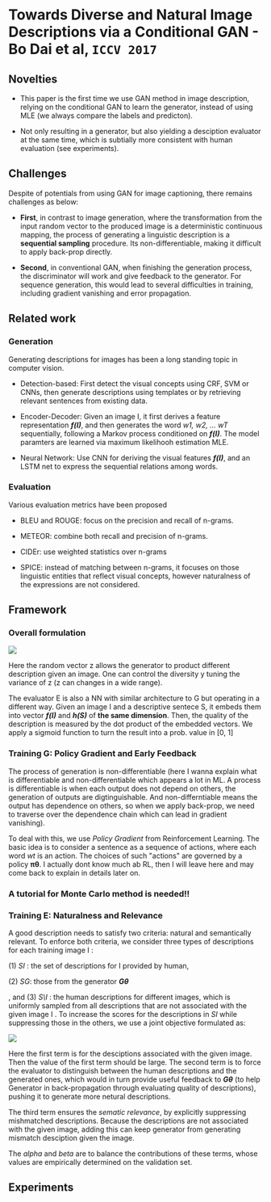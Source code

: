 # Towards Diverse and Natural Image Descriptions via a Conditional GAN - Bo Dai et al, `ICCV 2017`

## Novelties

- This paper is the first time we use GAN method in image description, relying on the conditional GAN to learn the generator, instead of using MLE (we always compare the labels and predicton).

- Not only resulting in a generator, but also yielding a desciption evaluator at the same time, which is subtially more consistent with human evaluation (see experiments).

## Challenges
Despite of potentials from using GAN for image captioning, there remains challenges as below:

- **First**, in contrast to image generation, where the transformation from the input random vector to the produced image is a deterministic continuous mapping, the process of generating a linguistic description is a **sequential sampling** procedure. Its non-differentiable, making it difficult to apply back-prop directly.

- **Second**, in conventional GAN, when finishing the generation process, the discriminator will work and give feedback to the generator. For sequence generation, this would lead to several difficulties in training, including gradient vanishing and error propagation.


## Related work
### Generation
Generating descriptions for images has been a long standing topic in computer vision.

- Detection-based: First detect the visual concepts using CRF, SVM or CNNs, then generate descriptions using templates or by retrieving relevant sentences from existing data.

- Encoder-Decoder: Given an image I, it first derives a feature representation ***f(I)***, and then generates the word *w1, w2, ... wT* sequentially, following a Markov process conditioned on ***f(I)***. The model paramters are learned via maximum likelihooh estimation MLE.

- Neural Network: Use CNN for deriving the visual features ***f(I)***, and an LSTM net to express the sequential relations among words.

### Evaluation
Various evaluation metrics have been proposed

- BLEU and ROUGE: focus on the precision and recall of n-grams. 

- METEOR: combine both recall and precision of n-grams.

- CIDEr: use weighted statistics over n-grams

- SPICE: instead of matching between n-grams, it focuses on those linguistic entities that reflect visual concepts, however naturalness of the expressions are not considered.

## Framework
### Overall formulation
![](https://github.com/luulinh90s/paper-review-image-captioning/blob/master/images/Towards-Diverse-and-Natural-Image-Descriptions-via-a-Conditional-GAN/architecture.png)

Here the random vector z allows the generator to product different description given an image. One can control the diversity y tuning the variance of z (z can changes in a wide range). 

The evaluator E is also a NN with similar architecture to G but operating in a different way. Given an image I and a descriptive sentece S, it embeds them into vector ***f(I)*** and ***h(S)*** of **the same dimension**. Then, the quality of the description is measured by the dot product of the embedded vectors. We apply a sigmoid function to turn the result into a prob. value in [0, 1]

### Training G: Policy Gradient and Early Feedback
The process of generation is non-differentiable (here I wanna explain what is differentiable and non-differentiable which appears a lot in ML. A process is differentiable is when each output does not depend on others, the generation of outputs are digtinguishable. And non-differntiable means the output has dependence on others, so when we apply back-prop, we need to traverse over the dependence chain which can lead in gradient vanishing).

To deal with this, we use *Policy Gradient* from Reinforcement Learning. The basic idea is to consider a sentence as a sequence of actions, where each word *wt* is an action. The choices of such "actions" are governed by a policy **πθ**. I actually dont know much ab RL, then I will leave here and may come back to explain in details later on.
### A tutorial for Monte Carlo method is needed!!
### Training E: Naturalness and Relevance
A good description needs to satisfy two criteria: natural and semantically relevant. To enforce both criteria, we consider three types of descriptions for each training image I : 

(1) *SI* : the set of descriptions for I provided by human, 

(2) *SG*: those from the generator ***Gθ***

, and (3) *S\I* : the human descriptions for different images, which is uniformly sampled from all descriptions that are not associated with the given image I . To increase the scores for the descriptions in *SI* while suppressing those in the others, we use a joint objective formulated as:

![](https://github.com/luulinh90s/paper-review-image-captioning/blob/master/images/Towards-Diverse-and-Natural-Image-Descriptions-via-a-Conditional-GAN/Untitled1.png)

Here the first term is for the desciptions associated with the given image. Then the value of the first term should be large. The second term is to force the evaluator to distinguish between the human descriptions and the generated ones, which would in turn provide useful feedback to ***Gθ*** (to help Generator in back-propagation through evaluating quality of descriptions), pushing it to generate more netural descriptions.

The third term ensures the *sematic relevance*, by explicitly suppressing mishmatched descriptions. Because the descriptions are not associated with the given image, adding this can keep generator from generating mismatch desciption given the image.

The *alpha* and *beta* are to balance the contributions of these terms, whose values are empirically determined on the validation set.

## Experiments
